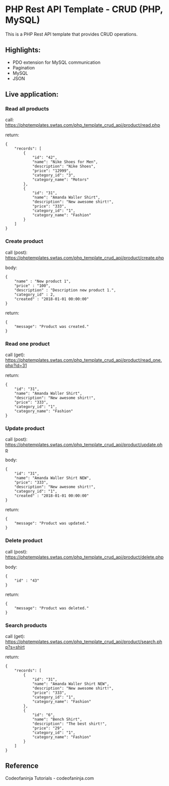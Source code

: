 # PHP Rest API Template - CRUD (PHP, MySQL)

This is a PHP Rest API template that provides CRUD operations.

## Highlights:

* PDO extension for MySQL communication
* Pagination
* MySQL
* JSON

## Live application:

### Read all products
call: https://phptemplates.swtas.com/php_template_crud_api/product/read.php

return:
```
{
    "records": [
        {
            "id": "42",
            "name": "Nike Shoes for Men",
            "description": "Nike Shoes",
            "price": "12999",
            "category_id": "3",
            "category_name": "Motors"
        },
        {
            "id": "31",
            "name": "Amanda Waller Shirt",
            "description": "New awesome shirt!",
            "price": "333",
            "category_id": "1",
            "category_name": "Fashion"
        }
	]
}
```



### Create product
call (post): https://phptemplates.swtas.com/php_template_crud_api/product/create.php

body:
```
{
    "name" : "New product 1",
    "price" : "100",
    "description" : "Description new product 1.",
    "category_id" : 2,
    "created" : "2018-01-01 00:00:00"
}
```
return:
```
{
    "message": "Product was created."
}
```



### Read one product
call (get): https://phptemplates.swtas.com/php_template_crud_api/product/read_one.php?id=31

return:
```
{
    "id": "31",
    "name": "Amanda Waller Shirt",
    "description": "New awesome shirt!",
    "price": "333",
    "category_id": "1",
    "category_name": "Fashion"
}
```



### Update product
call (post): https://phptemplates.swtas.com/php_template_crud_api/product/update.php

body:
```
{
    "id": "31",
    "name": "Amanda Waller Shirt NEW",
    "price": "333",
    "description": "New awesome shirt!",  
    "category_id": "1",
    "created" : "2018-01-01 00:00:00"
}
```
return:
```
{
    "message": "Product was updated."
}
```



### Delete product
call (post): https://phptemplates.swtas.com/php_template_crud_api/product/delete.php

body:
```
{
    "id" : "43"
}
```
return:
```
{
    "message": "Product was deleted."
}
```



### Search products
call (get): https://phptemplates.swtas.com/php_template_crud_api/product/search.php?s=shirt

return:
```
{
    "records": [
        {
            "id": "31",
            "name": "Amanda Waller Shirt NEW",
            "description": "New awesome shirt!",
            "price": "333",
            "category_id": "1",
            "category_name": "Fashion"
        },
        {
            "id": "6",
            "name": "Bench Shirt",
            "description": "The best shirt!",
            "price": "29",
            "category_id": "1",
            "category_name": "Fashion"
        }
    ]
}
```

## Reference
Codeofaninja Tutorials - codeofaninja.com
